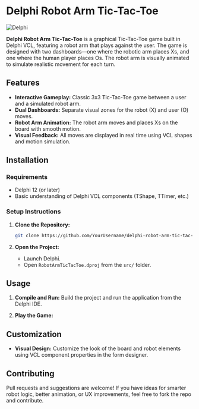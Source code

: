 
# Delphi Robot Arm Tic-Tac-Toe

![Delphi](https://img.shields.io/badge/Delphi-Embarcadero-red?style=flat-square)

**Delphi Robot Arm Tic-Tac-Toe** is a graphical Tic-Tac-Toe game built in Delphi VCL, featuring a robot arm that plays against the user. The game is designed with two dashboards—one where the robotic arm places Xs, and one where the human player places Os. The robot arm is visually animated to simulate realistic movement for each turn.

## Features

* **Interactive Gameplay:** Classic 3x3 Tic-Tac-Toe game between a user and a simulated robot arm.
* **Dual Dashboards:** Separate visual zones for the robot (X) and user (O) moves.
* **Robot Arm Animation:** The robot arm moves and places Xs on the board with smooth motion.
* **Visual Feedback:** All moves are displayed in real time using VCL shapes and motion simulation.

## Installation

### Requirements

* Delphi 12 (or later)
* Basic understanding of Delphi VCL components (TShape, TTimer, etc.)

### Setup Instructions

1. **Clone the Repository:**

   ```bash
   git clone https://github.com/YourUsername/delphi-robot-arm-tic-tac-toe.git
   ```
2. **Open the Project:**

   * Launch Delphi.
   * Open `RobotArmTicTacToe.dproj` from the `src/` folder.

## Usage

1. **Compile and Run:**
   Build the project and run the application from the Delphi IDE.

2. **Play the Game:**

## Customization

* **Visual Design:**
  Customize the look of the board and robot elements using VCL component properties in the form designer.

## Contributing

Pull requests and suggestions are welcome! If you have ideas for smarter robot logic, better animation, or UX improvements, feel free to fork the repo and contribute.
